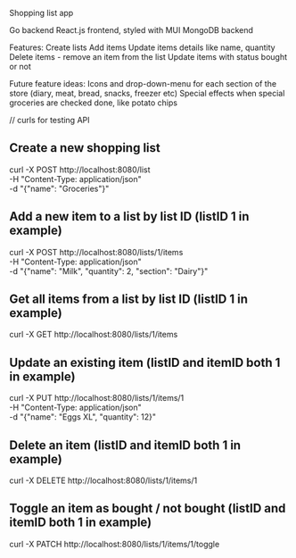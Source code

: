 Shopping list app

Go backend
React.js frontend, styled with MUI
MongoDB backend

Features:
Create lists
Add items
Update items details like name, quantity
Delete items - remove an item from the list
Update items with status bought or not


Future feature ideas:
Icons and drop-down-menu for each section of the store (diary, meat, bread, snacks, freezer etc)
Special effects when special groceries are checked done, like potato chips


// curls for testing API
## Create a new shopping list
curl -X POST http://localhost:8080/list \
  -H "Content-Type: application/json" \
  -d "{\"name\": \"Groceries\"}"

## Add a new item to a list by list ID (listID 1 in example)
curl -X POST http://localhost:8080/lists/1/items \
  -H "Content-Type: application/json" \
  -d "{\"name\": \"Milk\", \"quantity\": 2, \"section\": \"Dairy\"}"

## Get all items from a list by list ID (listID 1 in example)
curl -X GET http://localhost:8080/lists/1/items

## Update an existing item (listID and itemID both 1 in example)
curl -X PUT http://localhost:8080/lists/1/items/1 \
  -H "Content-Type: application/json" \
  -d "{\"name\": \"Eggs XL\", \"quantity\": 12}"

## Delete an item (listID and itemID both 1 in example)
curl -X DELETE http://localhost:8080/lists/1/items/1

## Toggle an item as bought / not bought (listID and itemID both 1 in example)
curl -X PATCH http://localhost:8080/lists/1/items/1/toggle

<!-- todo after mvp -->
<!-- delete list endpoint -->
<!-- get all lists -->